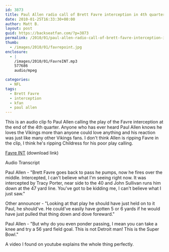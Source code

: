```yaml
---
id: 3873
title: Paul Allen radio call of Brett Favre interception in 4th quarter
date: 2010-01-25T16:33:30+00:00
author: Matt B.
layout: post
guid: https://backseatfan.com/?p=3873
permalink: /2010/01/paul-allen-radio-call-of-brett-favre-interception-in-4th-quarter/
thumb:
  - /images/2010/01/favrepoint.jpg
enclosure:
  - |
    /images/2010/01/FavreINT.mp3
    577686
    audio/mpeg

categories:
  - NFL
tags:
  - Brett Favre
  - interception
  - kfan
  - paul allen
---
```


<div class="entry">
  <p>
    This is an audio clip fo Paul Allen calling the play of the Favre interception at the end of the 4th quarter. Anyone who has ever heard Paul Allen knows he loves the Vikings more than anyone could love anything and his reaction was just like many other Vikings fans. I don't think Allen is ripping Favre in the clip, I think he's ripping Childress for his poor play calling.
  </p>

  <p>
    <a href="/images/2010/01/FavreINT.mp3">Favre INT</a> (download link)
  </p>

  <p>
  </p>

  <p>
    Audio Transcript
  </p>

  <p>
    Paul Allen - "Brett Favre goes back to pass he pumps, now he fires over the middle. Intercepted, I can't believe what I'm seeing right now. It was intercepted by Tracy Porter, near side to the 40 and John Sullivan runs him down at the 47 yard line. You've got to be kidding me, I can't believe what I just saw."
  </p>

  <p>
    Other announcer - "Looking at that play he should have just held on to it Paul, he should've. He could've easily have gotten 5 or 6 yards if he would have just pulled that thing down and dove foreward."
  </p>

  <p>
    Paul Allen - "But why do you even ponder passing, I mean you can take a knee and try a 56 yard field goal. This is not Detroit man! This is the Super Bowl."
  </p>

  <p>
    A video I found on youtube explains the whole thing perfectly.
  </p>

  <p>
  </p>
</div>
